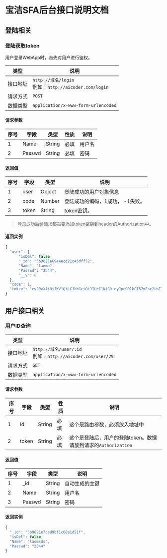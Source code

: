 # 宝洁SFA后台接口说明文档

## 登陆相关

### 登陆获取token

用户登录WebApp时，首先对用户进行鉴权。

类型|说明
---|---
接口地址|`http://域名/login`  <br>例如：`http://aicoder.com/login`
请求方式|`POST`
数据类型|`application/x-www-form-urlencoded`

#### 请求参数

序号|字段|类型|性质|说明
---|---|---|---|---
1|Name|String|必填|用户名
2|Passwd|String|必填|密码

#### 返回值

序号|字段|类型|说明
---|---|---|---
1|user|Object|登陆成功的用户对象信息
2|code|Number|登陆成功的编码，1成功， -1失败。
3|token|String|token密钥。

> 登录成功后续请求都需要添加token密钥到header的Authorization中。

#### 返回实例

```js
{
  "user": {
      "isDel": false,
      "_id": "5b9621a6944ecd21c43dff52",
      "Name": "laoma",
      "Passwd": "2344",
      "__v": 0
  },
  "code": 1,
  "token": "eyJ0eXAiOiJKV1QiLCJhbGciOiJIUzI1NiJ9.eyJpc0RlbCI6ZmFsc2UsIl9pZCI6IjViOTYyMWE2OTQ0ZWNkMjFjNDNkZmY1MiIsIk5hbWUiOiJsYW9tYSIsIlBhc3N3ZCI6IjIzNDQiLCJfX3YiOjB9.6bWNq5j_pUxlMUpiCSIE1_3iuqim1nQIQX7Qxo0KMG0"
}
```

## 用户接口相关

### 用户ID查询

类型|说明
---|---
接口地址|`http://域名/user/:id`<br>例如：`http://aicoder.com/user/29`
请求方式|`GET`
数据类型|`application/x-www-form-urlencoded`

#### 请求参数

序号|字段|类型|性质|说明
---|---|---|---|---
1|id|String|必填|这个是路由参数，必须放入地址中
2|token|String|必填|这个是登陆后，用户的登陆token。数据请放到请求的`Authorization`

#### 返回值

序号|字段|类型|说明
---|---|---|---
1|_id|String|自动生成的主键
2|Name|String|用户名
3|Passwd|String|密码

#### 返回实例

```js
{
  "_id": "5b9621e7cad9bf1c60e1d51f",
  "isDel": false,
  "Name": "laomsds",
  "Passwd": "2344"
}
```